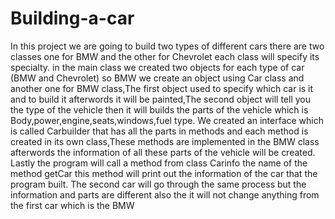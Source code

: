 # Building-a-car
In this project we are going to build two types of different cars there are two classes one for BMW and the other for Chevrolet each class will specify its specialty. 
in the main class we created two objects for each type of car (BMW and Chevrolet) so BMW we create an object using Car class and another one for BMW class,The first object used to
specify which car is it and to build it afterwords it will be painted,The second object will tell you the type of the vehicle then it will builds the parts of the vehicle which is Body,power,engine,seats,windows,fuel type.
We created an interface which is called Carbuilder that has all the parts in methods and each method is created in its own class,These methods are implemented in the BMW class afterwords the information of all these parts of the vehicle will be created.
Lastly the program will call a method from class Carinfo the name of the method getCar this method will print out the information of the car that the program built.
The second car will go through the same process but the information and parts are different also the it will not change anything from the first car which is the BMW
